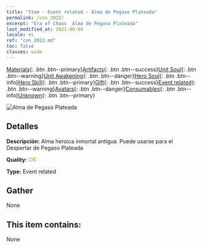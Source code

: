 ```yaml
---
title: "Item - Event related - Alma de Pegaso Plateada"
permalink: /con_2022/
excerpt: "Era of Chaos  Alma de Pegaso Plateada"
last_modified_at: 2021-08-04
locale: es
ref: "con_2022.md"
toc: false
classes: wide
---
```

 [Materials](/ItemsES/){: .btn .btn--primary}[Artifacts](/ItemsES/Artifacts/){: .btn .btn--success}[Unit Soul](/ItemsES/UnitSoul/){: .btn .btn--warning}[Unit Awakening](/ItemsES/UnitAwakening/){: .btn .btn--danger}[Hero Soul](/ItemsES/HeroSoul/){: .btn .btn--info}[Hero Skill](/ItemsES/HeroSkill/){: .btn .btn--primary}[Gift](/ItemsES/Gift/){: .btn .btn--success}[Event related](/ItemsES/Events/){: .btn .btn--warning}[Avatars](/ItemsES/Avatars/){: .btn .btn--danger}[Consumables](/ItemsES/Consumables/){: .btn .btn--info}[Unknown](/ItemsES/Unknown/){: .btn .btn--primary}

 ![Alma de Pegaso Plateada](/images/t/juexing_204.png)

## Detalles
 **Descripción:** Alma heroica inmortal antigua. Puede usarse para el Despertar de Pegaso Plateada

 **Quality:** <span style="color: #FF8C00">OK</span>

 **Type:** Event related

## Gather

  None

## This item contains:

  None

